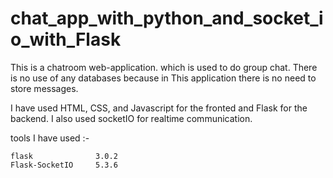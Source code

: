 # chat_app_with_python_and_socket_io_with_Flask

This is a chatroom web-application. which is used to do group chat. There is no use of any databases because in This application there is no need to store messages.

I have used HTML, CSS, and Javascript for the fronted and Flask for the backend.
I also used socketIO for realtime communication.

tools I have used :-

    flask              3.0.2  
    Flask-SocketIO     5.3.6  


